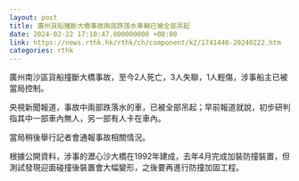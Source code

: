 ```yaml
---
layout: post
title: 廣州貨船撞斷大橋事故兩部跌落水車輛已被全部吊起
date: 2024-02-22 17:10:47.000000000 +08:00
link: https://news.rthk.hk/rthk/ch/component/k2/1741440-20240222.htm
categories: rthk
---
```


廣州南沙區貨船撞斷大橋事故，至今2人死亡，3人失聯，1人輕傷，涉事船主已被當局控制。

央視新聞報道，事故中兩部跌落水的車，已被全部吊起；早前報道就說，初步研判指其中一部車內無人，另一部有人卡在車內。

當局稍後舉行記者會通報事故相關情況。

根據公開資料，涉事的瀝心沙大橋在1992年建成，去年4月完成加裝防撞裝置，但測試發現迎面碰撞後裝置會大幅變形，之後要再進行防撞加固工程。
